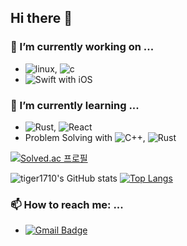 ## Hi there 👋

### 🔭 I’m currently working on ...
* ![linux](https://img.shields.io/badge/linux-000000?style=plastic&logo=linux), ![c](https://img.shields.io/badge/clang-000000?style=plastic&logo=c)
* ![Swift](https://img.shields.io/badge/Swift-000000?style=plastic&logo=swift) with iOS

### 🌱 I’m currently learning ...
* ![Rust](https://img.shields.io/badge/Rust-000000?style=plastic&logo=rust), ![React](https://img.shields.io/badge/React-000000?style=plastic&logo=react)
* Problem Solving with ![C++](https://img.shields.io/badge/C++-000000?style=plastic&logo=cplusplus), ![Rust](https://img.shields.io/badge/Rust-000000?style=plastic&logo=rust)

[![Solved.ac 프로필](http://mazassumnida.wtf/api/v2/generate_badge?boj=tiger1710)](https://solved.ac/tiger1710)

![tiger1710's GitHub stats](https://github-readme-stats.vercel.app/api?username=tiger1710&show_icons=true&theme=dark) [![Top Langs](https://github-readme-stats.vercel.app/api/top-langs/?username=tiger1710&layout=compact&theme=dark)](https://github.com/anuraghazra/github-readme-stats)

### 📫 How to reach me: ...
* [![Gmail Badge](https://img.shields.io/badge/Gmail-ffffff?style=plastic&logo=gmail&link=mailto:tiger1710p@gmail.com)](mailto:tiger1710p@gmail.com)

<!--
**tiger1710/tiger1710** is a ✨ _special_ ✨ repository because its `README.md` (this file) appears on your GitHub profile.

Here are some ideas to get you started:

- 👯 I’m looking to collaborate on ...
- 🤔 I’m looking for help with ...
- 💬 Ask me about ...

- 😄 Pronouns: ...
- ⚡ Fun fact: ...
-->
